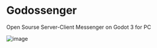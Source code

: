 # Godossenger
Open Sourse Server-Client Messenger on Godot 3 for PC 

![image](https://user-images.githubusercontent.com/83023800/235378618-41f2d1eb-ca69-42ff-a564-90d2b9bad58e.png)
